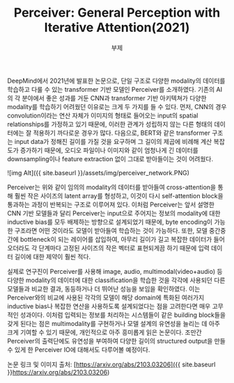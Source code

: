 ﻿---
layout: post
title:  "Perceiver: General Perception with Iterative Attention(2021)"
subtitle:   "부제"
categories: AI
tags: papers
comments: true

---

DeepMind에서 2021년에 발표한 논문으로, 단일 구조로 다양한 modality의 데이터를 학습하고 다룰 수 있는 transformer 기반 모델인 Perceiver를 소개하였다. 기존의 AI의 각 분야에서 좋은 성과를 거둔 CNN과 transformer 기반 아키텍쳐가 다양한 modality를 학습하기 어려웠던 이유로는 크게 두 가지를 들 수 있다. 먼저, CNN의 경우 convolution이라는 연산 자체가 이미지의 형태로 들어오는 input의 spatial relationships를 가정하고 있기 때문에, 이러한 관계가 성립하지 않는 다른 형태의 데이터에는 잘 적용하기 까다로운 경우가 많다. 다음으로, BERT와 같은 transformer 구조는 input data가 정해진 길이를 가질 것을 요구하며 그 길이의 제곱에 비례해 계산 복잡도가 증가하기 때문에, 오디오 파일이나 이미지와 같이 엄청나게 긴 데이터를 downsampling이나 feature extraction 없이 그대로 받아들이는 것이 어려웠다.

![img Alt]({{ site.baseurl }}/assets/img/perceiver_network.PNG)

Perceiver는 위와 같이 임의의 modality의 데이터를 받아들여 cross-attention을 통해 훨씬 작은 사이즈의 latent array를 형성하고, 이것이 다시 self-attention block을 통과하는 과정이 반복되는 구조로 이루어져 있다. 이처럼 Perceiver는 앞서 설명한 CNN 기반 모델들과 달리 Perceiver는 input으로 주어지는 정보의 modality에 대한 inductive bias를 모두 배제하는 방향으로 설계되었기 때문에, byte encoding이 가능한 구조라면 어떤 것이라도 모델이 받아들여 학습하는 것이 가능하다. 또한, 모델 중간중간에 bottleneck이 되는 레이어를 삽입하여, 아무리 길이가 길고 복잡한 데이터가 들어오더라도 각 단계마다 고정된 사이즈의 작은 벡터로 표현되게끔 하기 때문에 입력 데이터 길이에 대한 제약이 훨씬 적다.

실제로 연구진이 Perceiver를 사용해 image, audio, multimodal(video+audio) 등 다양한 modality의 데이터에 대한 classification을 학습한 것을 각각에 사용되던 다른 모델들과 비교한 결과, 동등하거나 더 뛰어난 성능을 보임을 확인하였다. 이는 Perceiver와의 비교에 사용된 각각의 모델이 해당 domain에 특화된 여러가지 inductive bias나 복잡한 연산을 사용하도록 설계되었다는 점을 고려한다면 매우 고무적인 성과이다. 이처럼 입력되는 정보를 처리하는 시스템들이 같은 building block들을 갖게 된다는 점은 multimodality를 구현하거나 모델 설계의 유연성을 늘리는 데 아주 크게 기여할 수 있기 때문에, 개인적으로 아주 흥미롭게 읽은 논문이다. 조만간 Perceiver의 출력단에도 유연성을 부여하여 다양한 길이의 structured output을 만들 수 있게 한 Perceiver IO에 대해서도 다루어볼 예정이다.





논문 링크 및 이미지 출처: [https://arxiv.org/abs/2103.03206]({{ site.baseurl }}https://arxiv.org/abs/2103.03206)